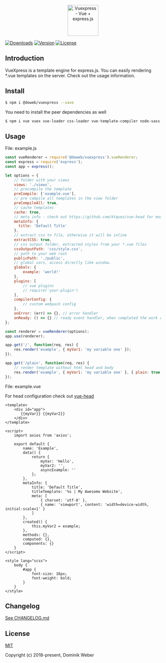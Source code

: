<p align="center"><img width="100" src="https://i.imgur.com/gVS6Mja.png" alt="Vuexpress - Vue + express.js"></p>

<p align="center">

  <a href="https://www.npmjs.com/package/@doweb/vuexpress"><img src="https://img.shields.io/npm/dm/@doweb/vuexpress.svg" alt="Downloads"></a>
  <a href="https://www.npmjs.com/package/@doweb/vuexpress"><img src="https://badge.fury.io/js/%40doweb%2Fvuexpress.svg" alt="Version"></a>
  <a href="https://www.npmjs.com/package/@doweb/vuexpress"><img src="https://img.shields.io/npm/l/@doweb/vuexpress.svg" alt="License"></a>

</p>

## Introduction

VueXpress is a template engine for express.js. You can easily rendering *.vue templates on the server. Check out the usage information.

## Install

```bash
$ npm i @doweb/vuexpress --save
```

You need to install the peer dependencies as well

```bash
$ npm i vue vuex vue-loader css-loader vue-template-compiler node-sass sass-loader extract-text-webpack-plugin webpack babel-core babel-loader babel-plugin-transform-object-rest-spread babel-preset-env --save
```

## Usage

File: example.js

```js
const vueRenderer = require('@doweb/vuexpress').vueRenderer;
const express = require('express');
const app = express();

let options = {
    // folder with your views
    views: './views',
    // precompile the template
    preCompile: ['example.vue'],
    // pre compile all templates in the view folder
    preCompileAll: true,
    // cache templates
    cache: true,
    // meta info - check out https://github.com/ktquez/vue-head for more information
    metaInfo: {
      title: 'Default Title'
    },
    // extract css to file, otherwise it will be inline
    extractCSS: true,
    // css output folder, extracted styles from your *.vue files
    cssOutputPath: 'css/style.css',
    // path to your web root
    publicPath: './public',
    // global vars, access directly like window.
    globals: {
        example: 'world!'
    },
    plugins: [
        // vue plugins
        // require('your-plugin')
    ],
    compilerConfig: {
        // custom webpack config
    },
    onError: (err) => {}, // error handler
    onReady: () => {} // ready event handler, when completed the work of initialization
};

const renderer = vueRenderer(options);
app.use(renderer);

app.get('/', function(req, res) {
    res.render('example', { myVar1: 'my variable one' });
});

app.get('/plain', function(req, res) {
    // render template without html head and body
    res.render('example', { myVar1: 'my variable one' }, { plain: true, includeCSS: false });
});
```

File: example.vue

For head configuration check out [vue-head](https://github.com/ktquez/vue-head)

```
<template>
    <div id="app">
       {{myVar}} {{myVar2}}
    </div>
</template>

<script>
    import axios from 'axios';

    export default {
        name: 'Example',
        data() {
            return {
                myVar: 'Hello',
                myVar2: '',
                asyncExample: ''
            };
        },
        metaInfo: {
            title: 'Default Title',
            titleTemplate: '%s | My Awesome Website',
            meta: [
                { charset: 'utf-8' },
                { name: 'viewport', content: 'width=device-width, initial-scale=1' }
            ]
        },
        created() {
            this.myVar2 = example;
        },
        methods: {},
        computed: {},
        components: {}
    }
</script>

<style lang="scss">
    body {
        #app {
            font-size: 16px;
            font-weight: bold;
        }
    }
</style>
```

## Changelog

[See CHANGELOG.md](https://github.com/vuexpress/vuexpress/blob/master/CHANGELOG.md)

## License

[MIT](http://opensource.org/licenses/MIT)

Copyright (c) 2018-present, Dominik Weber